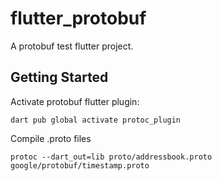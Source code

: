 # flutter_protobuf

A protobuf test flutter project.

## Getting Started

Activate protobuf flutter plugin:

```
dart pub global activate protoc_plugin
```

Compile .proto files

```
protoc --dart_out=lib proto/addressbook.proto google/protobuf/timestamp.proto
```